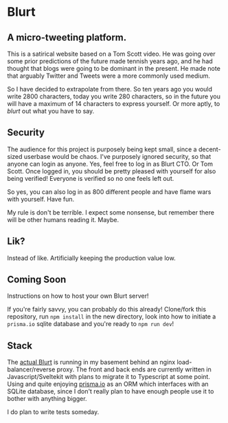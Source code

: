 # Blurt

## A micro-tweeting platform.

This is a satirical website based on a Tom Scott video. He was going over some prior predictions of the future made tennish years ago, and he had thought that blogs were going to be dominant in the present. He made note that arguably Twitter and Tweets were a more commonly used medium.

So I have decided to extrapolate from there. So ten years ago you would write 2800 characters, today you write 280 characters, so in the future you will have a maximum of 14 characters to express yourself. Or more aptly, to _blurt_ out what you have to say.

## Security

The audience for this project is purposely being kept small, since a decent-sized userbase would be chaos. I've purposely ignored security, so that anyone can login as anyone. Yes, feel free to log in as Blurt CTO. Or Tom Scott. Once logged in, you should be pretty pleased with yourself for also being verified! Everyone is verified so no one feels left out.

So yes, you can also log in as 800 different people and have flame wars with yourself. Have fun.

My rule is don't be terrible. I expect some nonsense, but remember there will be other humans reading it. Maybe.

## Lik?

Instead of like. Artificially keeping the production value low.

## Coming Soon

Instructions on how to host your own Blurt server!

If you're fairly savvy, you can probably do this already! Clone/fork this repository, run `npm install` in the new directory, look into how to initiate a `prisma.io` sqlite database and you're ready to `npm run dev`!

## Stack

The [actual Blurt](https://letsblurt.duckdns.org) is running in my basement behind an nginx load-balancer/reverse proxy. The front and back ends are currently written in Javascript/Sveltekit with plans to migrate it to Typescript at some point. Using and quite enjoying [prisma.io](https://prisma.io) as an ORM which interfaces with an SQLite database, since I don't really plan to have enough people use it to bother with anything bigger.

I do plan to write tests someday.
